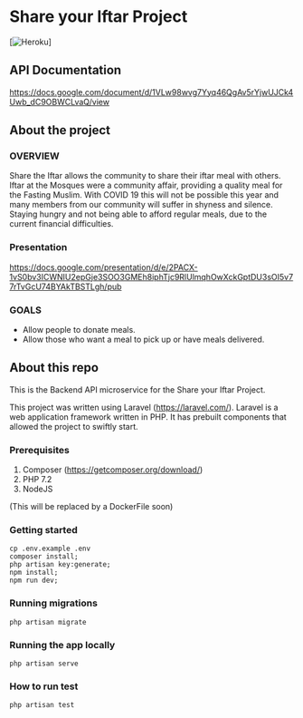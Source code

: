 # Share your Iftar Project

[![Heroku](http://heroku-badge.herokuapp.com/?app=shareiftar-staging&style=flat&svg=1)]

## API Documentation

https://docs.google.com/document/d/1VLw98wvg7Yyq46QgAv5rYjwUJCk4Uwb_dC9OBWCLvaQ/view

## About the project

### OVERVIEW

Share the Iftar allows the community to share their iftar meal with others. Iftar at the Mosques were a community affair, providing a quality meal for the Fasting Muslim. With COVID 19 this will not be possible this year and many members from our community will suffer in shyness and silence. Staying hungry and not being able to afford regular meals, due to the current financial difficulties.

### Presentation

https://docs.google.com/presentation/d/e/2PACX-1vS0bv3ICWNIU2epGje3SOO3GMEh8iphTjc9RlUlmqhOwXckGptDU3sOI5v77rTvGcU74BYAkTBSTLgh/pub

### GOALS

- Allow people to donate meals.
- Allow those who want a meal to pick up or have meals delivered.

## About this repo

This is the Backend API microservice for the Share your Iftar Project.

This project was written using Laravel (https://laravel.com/). Laravel is a web application framework written in PHP. It has prebuilt components that allowed the project to swiftly start.

### Prerequisites

1. Composer (https://getcomposer.org/download/)
2. PHP 7.2
3. NodeJS

(This will be replaced by a DockerFile soon)

### Getting started

```
cp .env.example .env
composer install;
php artisan key:generate;
npm install;
npm run dev;
```

### Running migrations

```
php artisan migrate
```

### Running the app locally

```
php artisan serve
```

### How to run test

```
php artisan test
```
